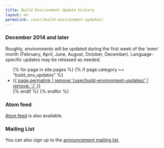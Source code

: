 ```yaml
---
title: Build Environment Update History
layout: en
permalink: /user/build-environment-updates/
---
```


### December 2014 and later

Roughly, environments will be updated during the first week of the 'even' month
(February, April, June, August, October, December).
Language-specific updates may be released as needed.

<ul class="list--links">
{% for page in site.pages %}
{% if page.category == "build_env_updates" %}
	<li><a href="{{ page.permalink }}" title="{{ page.title }}">{{ page.permalink | remove:'/user/build-environment-updates/' | remove: '/' }}</a></li>
{% endif %}
{% endfor %}
</ul>

### Atom feed

<a href="/feed.build-env-updates.xml">Atom feed</a> is also available.

### Mailing List

You can also sign up to the <a href="http://eepurl.com/9OCsP">announcement mailing list</a>.
